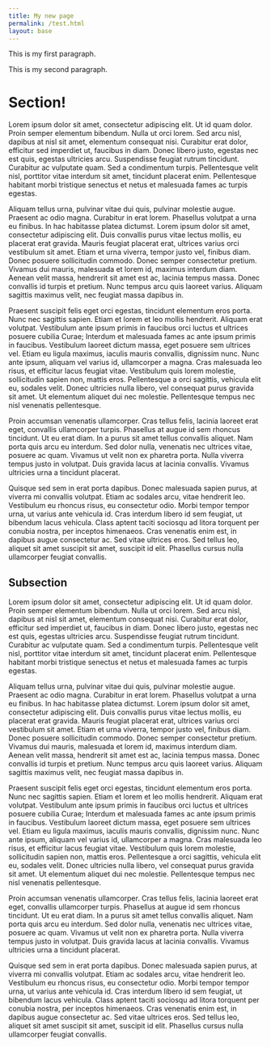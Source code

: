 ```yaml
---
title: My new page
permalink: /test.html
layout: base
---
```

<div class="usa-grid usa-content">

This is my first paragraph.

This is my second paragraph.

# Section!

Lorem ipsum dolor sit amet, consectetur adipiscing elit. Ut id quam dolor. Proin semper elementum bibendum. Nulla ut orci lorem. Sed arcu nisl, dapibus at nisl sit amet, elementum consequat nisi. Curabitur erat dolor, efficitur sed imperdiet ut, faucibus in diam. Donec libero justo, egestas nec est quis, egestas ultricies arcu. Suspendisse feugiat rutrum tincidunt. Curabitur ac vulputate quam. Sed a condimentum turpis. Pellentesque velit nisl, porttitor vitae interdum sit amet, tincidunt placerat enim. Pellentesque habitant morbi tristique senectus et netus et malesuada fames ac turpis egestas.

Aliquam tellus urna, pulvinar vitae dui quis, pulvinar molestie augue. Praesent ac odio magna. Curabitur in erat lorem. Phasellus volutpat a urna eu finibus. In hac habitasse platea dictumst. Lorem ipsum dolor sit amet, consectetur adipiscing elit. Duis convallis purus vitae lectus mollis, eu placerat erat gravida. Mauris feugiat placerat erat, ultrices varius orci vestibulum sit amet. Etiam et urna viverra, tempor justo vel, finibus diam. Donec posuere sollicitudin commodo. Donec semper consectetur pretium. Vivamus dui mauris, malesuada et lorem id, maximus interdum diam. Aenean velit massa, hendrerit sit amet est ac, lacinia tempus massa. Donec convallis id turpis et pretium. Nunc tempus arcu quis laoreet varius. Aliquam sagittis maximus velit, nec feugiat massa dapibus in.

Praesent suscipit felis eget orci egestas, tincidunt elementum eros porta. Nunc nec sagittis sapien. Etiam et lorem et leo mollis hendrerit. Aliquam erat volutpat. Vestibulum ante ipsum primis in faucibus orci luctus et ultrices posuere cubilia Curae; Interdum et malesuada fames ac ante ipsum primis in faucibus. Vestibulum laoreet dictum massa, eget posuere sem ultrices vel. Etiam eu ligula maximus, iaculis mauris convallis, dignissim nunc. Nunc ante ipsum, aliquam vel varius id, ullamcorper a magna. Cras malesuada leo risus, et efficitur lacus feugiat vitae. Vestibulum quis lorem molestie, sollicitudin sapien non, mattis eros. Pellentesque a orci sagittis, vehicula elit eu, sodales velit. Donec ultricies nulla libero, vel consequat purus gravida sit amet. Ut elementum aliquet dui nec molestie. Pellentesque tempus nec nisl venenatis pellentesque.

Proin accumsan venenatis ullamcorper. Cras tellus felis, lacinia laoreet erat eget, convallis ullamcorper turpis. Phasellus at augue id sem rhoncus tincidunt. Ut eu erat diam. In a purus sit amet tellus convallis aliquet. Nam porta quis arcu eu interdum. Sed dolor nulla, venenatis nec ultrices vitae, posuere ac quam. Vivamus ut velit non ex pharetra porta. Nulla viverra tempus justo in volutpat. Duis gravida lacus at lacinia convallis. Vivamus ultricies urna a tincidunt placerat.

Quisque sed sem in erat porta dapibus. Donec malesuada sapien purus, at viverra mi convallis volutpat. Etiam ac sodales arcu, vitae hendrerit leo. Vestibulum eu rhoncus risus, eu consectetur odio. Morbi tempor tempor urna, ut varius ante vehicula id. Cras interdum libero id sem feugiat, ut bibendum lacus vehicula. Class aptent taciti sociosqu ad litora torquent per conubia nostra, per inceptos himenaeos. Cras venenatis enim est, in dapibus augue consectetur ac. Sed vitae ultrices eros. Sed tellus leo, aliquet sit amet suscipit sit amet, suscipit id elit. Phasellus cursus nulla ullamcorper feugiat convallis.

## Subsection

Lorem ipsum dolor sit amet, consectetur adipiscing elit. Ut id quam dolor. Proin semper elementum bibendum. Nulla ut orci lorem. Sed arcu nisl, dapibus at nisl sit amet, elementum consequat nisi. Curabitur erat dolor, efficitur sed imperdiet ut, faucibus in diam. Donec libero justo, egestas nec est quis, egestas ultricies arcu. Suspendisse feugiat rutrum tincidunt. Curabitur ac vulputate quam. Sed a condimentum turpis. Pellentesque velit nisl, porttitor vitae interdum sit amet, tincidunt placerat enim. Pellentesque habitant morbi tristique senectus et netus et malesuada fames ac turpis egestas.

Aliquam tellus urna, pulvinar vitae dui quis, pulvinar molestie augue. Praesent ac odio magna. Curabitur in erat lorem. Phasellus volutpat a urna eu finibus. In hac habitasse platea dictumst. Lorem ipsum dolor sit amet, consectetur adipiscing elit. Duis convallis purus vitae lectus mollis, eu placerat erat gravida. Mauris feugiat placerat erat, ultrices varius orci vestibulum sit amet. Etiam et urna viverra, tempor justo vel, finibus diam. Donec posuere sollicitudin commodo. Donec semper consectetur pretium. Vivamus dui mauris, malesuada et lorem id, maximus interdum diam. Aenean velit massa, hendrerit sit amet est ac, lacinia tempus massa. Donec convallis id turpis et pretium. Nunc tempus arcu quis laoreet varius. Aliquam sagittis maximus velit, nec feugiat massa dapibus in.

Praesent suscipit felis eget orci egestas, tincidunt elementum eros porta. Nunc nec sagittis sapien. Etiam et lorem et leo mollis hendrerit. Aliquam erat volutpat. Vestibulum ante ipsum primis in faucibus orci luctus et ultrices posuere cubilia Curae; Interdum et malesuada fames ac ante ipsum primis in faucibus. Vestibulum laoreet dictum massa, eget posuere sem ultrices vel. Etiam eu ligula maximus, iaculis mauris convallis, dignissim nunc. Nunc ante ipsum, aliquam vel varius id, ullamcorper a magna. Cras malesuada leo risus, et efficitur lacus feugiat vitae. Vestibulum quis lorem molestie, sollicitudin sapien non, mattis eros. Pellentesque a orci sagittis, vehicula elit eu, sodales velit. Donec ultricies nulla libero, vel consequat purus gravida sit amet. Ut elementum aliquet dui nec molestie. Pellentesque tempus nec nisl venenatis pellentesque.

Proin accumsan venenatis ullamcorper. Cras tellus felis, lacinia laoreet erat eget, convallis ullamcorper turpis. Phasellus at augue id sem rhoncus tincidunt. Ut eu erat diam. In a purus sit amet tellus convallis aliquet. Nam porta quis arcu eu interdum. Sed dolor nulla, venenatis nec ultrices vitae, posuere ac quam. Vivamus ut velit non ex pharetra porta. Nulla viverra tempus justo in volutpat. Duis gravida lacus at lacinia convallis. Vivamus ultricies urna a tincidunt placerat.

Quisque sed sem in erat porta dapibus. Donec malesuada sapien purus, at viverra mi convallis volutpat. Etiam ac sodales arcu, vitae hendrerit leo. Vestibulum eu rhoncus risus, eu consectetur odio. Morbi tempor tempor urna, ut varius ante vehicula id. Cras interdum libero id sem feugiat, ut bibendum lacus vehicula. Class aptent taciti sociosqu ad litora torquent per conubia nostra, per inceptos himenaeos. Cras venenatis enim est, in dapibus augue consectetur ac. Sed vitae ultrices eros. Sed tellus leo, aliquet sit amet suscipit sit amet, suscipit id elit. Phasellus cursus nulla ullamcorper feugiat convallis.

</div>
